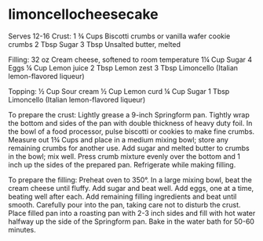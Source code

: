 # limoncellocheesecake
Serves 12-16
Crust:
1 ¾ Cups	Biscotti crumbs or vanilla wafer cookie crumbs
2 Tbsp	 Sugar
3 Tbsp	 Unsalted butter, melted

Filling:
32 oz	 Cream cheese, softened to room temperature
1¼ Cup	Sugar
4	 Eggs
¼ Cup	 Lemon juice
2 Tbsp	 Lemon zest
3 Tbsp	 Limoncello (Italian lemon-flavored liqueur)

Topping:
½ Cup	 Sour cream
½ Cup	 Lemon curd
¼ Cup	 Sugar
1 Tbsp	 Limoncello (Italian lemon-flavored liqueur)

To prepare the crust: Lightly grease a 9-inch Springform pan. Tightly wrap the bottom and sides of the pan with double thickness of heavy duty foil. In the bowl of a food processor, pulse biscotti or cookies to make fine crumbs. Measure out 1¾ Cups and place in a medium mixing bowl; store any remaining crumbs for another use. Add sugar and melted butter to crumbs in the bowl; mix well. Press crumb mixture evenly over the bottom and 1 inch up the sides of the prepared pan. Refrigerate while making filling.

To prepare the filling: Preheat oven to 350°. In a large mixing bowl, beat the cream cheese until fluffy. Add sugar and beat well. Add eggs, one at a time, beating well after each. Add remaining filling ingredients and beat until smooth. Carefully pour into the pan, taking care not to disturb the crust. Place filled pan into a roasting pan with 2-3 inch sides and fill with hot water halfway up the side of the Springform pan. Bake in the water bath for 50-60 minutes.
